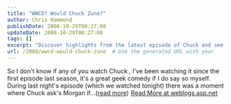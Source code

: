 ```yaml
---
title: "WWCD? Would Chuck Zune?"
author: Chris Hammond
publishDate: 2008-10-29T00:27:08
updateDate: 2008-10-29T00:27:08
tags: []
excerpt: "Discover highlights from the latest episode of Chuck and see what Chuck asked Morgan in this geek comedy series. Find out more on weblogs.asp.net!"
url: /2008/wwcd-would-chuck-zune  # Use the generated URL with year
---
```

So I don't know if any of you watch Chuck , I've been watching it since the first episode last season, it's a great geek comedy if I do say so myself. During last night's episode (which we watched tonight) there was a moment where Chuck ask's Morgan if...(<a href="https://weblogs.asp.net/christoc/archive/2008/10/28/wwcd-would-chuck-zune.aspx">read more</a>)<img src="https://weblogs.asp.net/aggbug.aspx?PostID=6709233" width="1" height="1"> <a href="https://weblogs.asp.net/christoc/archive/2008/10/28/wwcd-would-chuck-zune.aspx">Read More at weblogs.asp.net</a>

